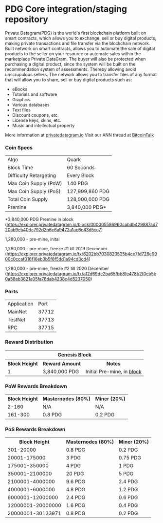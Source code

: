 PDG Core integration/staging repository
=====================================

Private Datagram(PDG) is the world's first blockchain platform built on smart contracts, which allows you to
exchange, sell or buy digital products, making private transactions and file transfer via the blockchain
network. Built network on smart contracts, allows you to automate the sale of digital products to the
seller on your resource or automate sales within the marketplace Private DataGram. The buyer will also
be protected when purchasing a digital product, since the system will be built on the recommendation
system of assessments. Thereby allowing avoid unscrupulous sellers.
The network allows you to transfer files of any format that will allow you to share, sell or buy digital
products such as:
- eBooks
- Tutorials and software
- Graphics
- Various databases
- Text files
- Discount coupons, etc.
- License keys, skins, etc.
- Music and intellectual property


More information at [privatedatagram.io](https://privatedatagram.io) Visit our ANN thread at [BitcoinTalk](https://bitcointalk.org/index.php?topic=5084554)

### Coin Specs
<table>
<tr><td>Algo</td><td>Quark</td></tr>
<tr><td>Block Time</td><td>60 Seconds</td></tr>
<tr><td>Difficulty Retargeting</td><td>Every Block</td></tr>
<tr><td>Max Coin Supply (PoW)</td><td>140 PDG</td></tr>
<tr><td>Max Coin Supply (PoS)</td><td>127,999,860 PDG</td></tr>
<tr><td>Total Coin Supply </td><td>128,000,000 PDG</td></tr>
<tr><td>Premine</td><td>3,840,000 PDG*</td></tr>
</table>

*3,840,000 PDG Premine in block (https://explorer.privatedatagram.io/block/000005586960cabdb429887ad720ab9eb40dc792d2b6c6a9472a1ac6c43d5cc7)

1,280,000 - pre-mine, inital

1,280,000 - pre-mine, freeze #1 till 2019 December (https://explorer.privatedatagram.io/tx/6202bb7030820535b4ce7fd726e9900c0ccaf016f16eb3b5f8f5dd1a94cd3cd4)

1,280,000 - pre-mine, freeze #2 till 2020 December (https://explorer.privatedatagram.io/tx/a12d69de2ba65fbb8fe478b2f0eb5b0a58eb3821a05fa78dab4238c4d5237050)

### Ports
<table>
<tr><td>Application</td><td>Port</td></tr>
<tr><td>MainNet</td><td>37712</td></tr>
<tr><td>TestNet</td><td>37713</td></tr>
<tr><td>RPC</td><td>37715</td></tr>
</table>

### Reward Distribution

<table>
<th colspan=4>Genesis Block</th>
<tr><th>Block Height</th><th>Reward Amount</th><th>Notes</th></tr>
<tr><td>1</td><td>3,840,000 PDG</td><td>Initial Pre-mine, in <a href="https://explorer.privatedatagram.io/block/000005586960cabdb429887ad720ab9eb40dc792d2b6c6a9472a1ac6c43d5cc7">block</a></td></tr>
</table>

### PoW Rewards Breakdown

<table>
<th>Block Height</th><th>Masternodes (80%)</th><th>Miner (20%)</th>
<tr><td>2-160</td><td>N/A</td><td>N/A</td></tr>
<tr><td>161-300</td><td> 0.8 PDG</td><td> 0.2 PDG</td></tr>
</table>

### PoS Rewards Breakdown

<table>
<th>Block Height</th><th>Masternodes (80%)</th><th>Miner (20%)</th>
<tr><td>301-20000</td><td> 0.8 PDG</td><td> 0.2 PDG</td></tr>
<tr><td>20001-175000</td><td> 3 PDG</td><td> 0.75 PDG</td></tr>
<tr><td>175001-350000</td><td> 4 PDG</td><td> 1 PDG</td></tr>
<tr><td>350001-2100000</td><td> 20 PDG</td><td> 5 PDG</td></tr>
<tr><td>2100001-4000000</td><td> 9.6 PDG</td><td> 2.4 PDG</td></tr>
<tr><td>4000001-6000000</td><td> 4.8 PDG</td><td> 1.2 PDG</td></tr>
<tr><td>6000001-12000000</td><td> 2.4 PDG</td><td> 0.6 PDG</td></tr>
<tr><td>12000001-20000000</td><td> 1.6 PDG</td><td> 0.4 PDG</td></tr>
<tr><td>20000001-30133971</td><td> 0.8 PDG</td><td> 0.2 PDG</td></tr>
</table>
